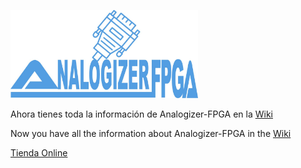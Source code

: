 <p float="left">
<img src="https://github.com/RndMnkIII/Analogizer/blob/main/img/logo_Analogizer-FPGA.png" width="300"  />
</p>

Ahora tienes toda la información de Analogizer-FPGA en la [Wiki](https://github.com/RndMnkIII/Analogizer/wiki)

Now you have all the information about Analogizer-FPGA in the [Wiki](https://github.com/RndMnkIII/Analogizer/wiki)

[Tienda Online](https://www.analogizer-fpga.com)


